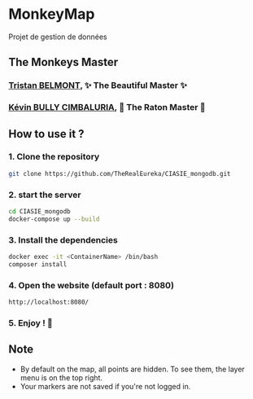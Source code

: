# MonkeyMap
Projet de gestion de données 


## **The Monkeys Master**
### [Tristan BELMONT](https://github.com/MaegIins), ✨ The Beautiful Master ✨
### [Kévin BULLY CIMBALURIA](https://github.com/TheRealEureka), 🦝 The Raton Master 🦝

## How to use it ?
### 1. Clone the repository
```bash
git clone https://github.com/TheRealEureka/CIASIE_mongodb.git
```
### 2. start the server
```bash
cd CIASIE_mongodb
docker-compose up --build
```
### 3. Install the dependencies
```bash
docker exec -it <ContainerName> /bin/bash
composer install
```
### 4. Open the website (default port : 8080)
```bash
http://localhost:8080/
```
### 5. Enjoy ! 🎉

## Note 
* By default on the map, all points are hidden. To see them, the layer menu is on the top right.
* Your markers are not saved if you're not logged in.
